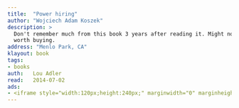 ```yaml
---
title:	"Power hiring"
author: "Wojciech Adam Koszek"
description: >
  Don't remember much from this book 3 years after reading it. Might not be
  worth buying.
address: "Menlo Park, CA"
klayout: book
tags:
- books
auth:	Lou Adler
read:	2014-07-02
ads:
- <iframe style="width:120px;height:240px;" marginwidth="0" marginheight="0" scrolling="no" frameborder="0" src="//ws-na.amazon-adsystem.com/widgets/q?ServiceVersion=20070822&OneJS=1&Operation=GetAdHtml&MarketPlace=US&source=ss&ref=ss_til&ad_type=product_link&tracking_id=wkoszek08-20&marketplace=amazon&region=US&placement=B00OH7DKTU&asins=B00OH7DKTU&linkId=YVMN33T6E5CWOA5F&show_border=false&link_opens_in_new_window=true&price_color=333333&title_color=C00000&bg_color=FFFFFF"></iframe>
---
```


